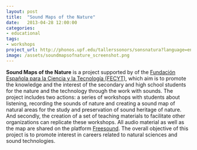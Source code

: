 ```yaml
---
layout: post
title:  "Sound Maps of the Nature"
date:   2013-04-28 12:00:00
categories: 
- educational
tags:
- workshops
project_url: http://phonos.upf.edu/tallerssonors/sonsnatura?language=en
image: /assets/soundmapsofnature_screenshot.png
---
```


**Sound Maps of the Nature** is a project supported by of the [Fundación Española para la Ciencia y la Tecnología (FECYT)](http://www.fecyt.es/fecyt/home.do;jsessionid=9B15845EDD42C3149E6E5FCBBC02B717), which aim is to promote the knowledge and the interest of the secondary and high school students for the nature and the technology through the work with sounds. The project includes two actions: a series of workshops with students about listening, recording the sounds of nature and creating a sound map of natural areas for the study and preservation of sound heritage of nature. And secondly, the creation of a set of teaching materials to facilitate other organizations can replicate these workshops.
All audio material as well as the map are shared on the platform [Freesound](www.freesound.org). The overall objective of this project is to promote interest in careers related to natural sciences and sound technologies.